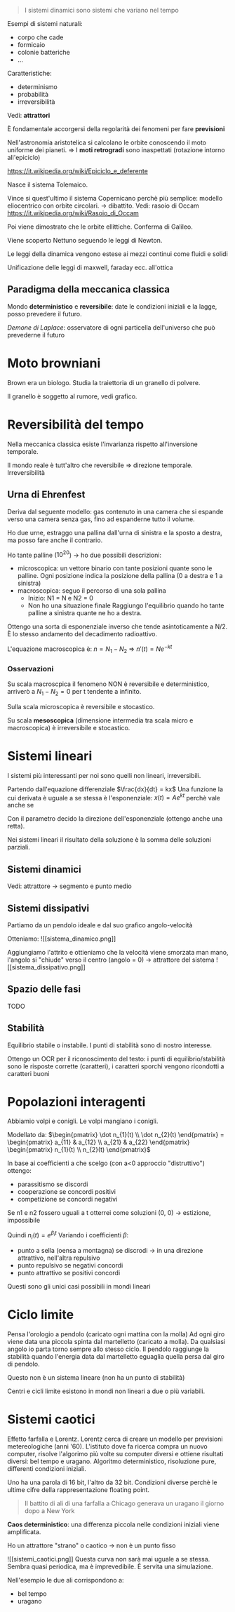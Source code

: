 > I sistemi dinamici sono sistemi che variano nel tempo

Esempi di sistemi naturali:
- corpo che cade
- formicaio
- colonie batteriche
- ...

Caratteristiche:
- determinismo
- probabilità
- irreversibilità

Vedi: **attrattori**

È fondamentale accorgersi della regolarità dei fenomeni per fare **previsioni**

Nell'astronomia aristotelica si calcolano le orbite conoscendo il moto uniforme dei pianeti.
=> I **moti retrogradi** sono inaspettati (rotazione intorno all'epiciclo)

https://it.wikipedia.org/wiki/Epiciclo_e_deferente

Nasce il sistema Tolemaico.

Vince si quest'ultimo il sistema Copernicano perchè più semplice: modello eliocentrico con orbite circolari. -> dibattito. Vedi: rasoio di Occam
https://it.wikipedia.org/wiki/Rasoio_di_Occam

Poi viene dimostrato che le orbite ellittiche. Conferma di Galileo.

Viene scoperto Nettuno seguendo le leggi di Newton.

Le leggi della dinamica vengono estese ai mezzi continui come fluidi e solidi

Unificazione delle leggi di maxwell, faraday ecc. all'ottica

## Paradigma della meccanica classica
Mondo **deterministico** e **reversibile**: date le condizioni iniziali e la lagge, posso prevedere il futuro.

*Demone di Laplace*: osservatore di ogni particella dell'universo che può prevederne il futuro

# Moto browniani
Brown era un biologo. Studia la traiettoria di un granello di polvere.

Il granello è soggetto al rumore, vedi grafico.

# Reversibilità del tempo
Nella meccanica classica esiste l'invarianza rispetto all'inversione temporale.

Il mondo reale è tutt'altro che reversibile => direzione temporale. Irreversibilità

## Urna di Ehrenfest
Deriva dal seguente modello: gas contenuto in una camera che si espande verso una camera senza gas, fino ad espanderne tutto il volume.

Ho due urne, estraggo una pallina dall'urna di sinistra e la sposto a destra, ma posso fare anche il contrario.

Ho tante palline ($10^{20}$) -> ho due possibili descrizioni:
- microscopica: un vettore binario con tante posizioni quante sono le palline. Ogni posizione indica la posizione della pallina (0 a destra e 1 a sinistra)
- macroscopica: seguo il percorso di una sola pallina
	- Inizio: N1 = N e N2 = 0
	- Non ho una situazione finale
Raggiungo l'equilibrio quando ho tante palline a sinistra quante ne ho a destra.

Ottengo una sorta di esponenziale inverso che tende asintoticamente a N/2. È lo stesso andamento del decadimento radioattivo.

L'equazione macroscopica è: $n = N_1-N_2$ => $n'(t) = Ne^{-kt}$

### Osservazioni
Su scala macroscpica il fenomeno NON è reversibile e deterministico, arriverò a $N_1-N_2 = 0$ per t tendente a infinito.

Sulla scala microscopica è reversibile e stocastico.

Su scala **mesoscopica** (dimensione intermedia tra scala micro e macroscopica) è irreversibile e stocastico.

# Sistemi lineari
I sistemi più interessanti per noi sono quelli non lineari, irreversibili.

Partendo dall'equazione differenziale $\frac{dx}{dt} = kx$
Una funzione la cui derivata è uguale a se stessa è l'esponenziale: $x(t) = Ae^{kt}$ perchè vale anche se 

Con il parametro decido la direzione dell'esponenziale (ottengo anche una retta).

Nei sistemi lineari il risultato della soluzione è la somma delle soluzioni parziali.

## Sistemi dinamici
Vedi: attrattore -> segmento e punto medio

## Sistemi dissipativi
Partiamo da un pendolo ideale e dal suo grafico angolo-velocità

Otteniamo:
![[sistema_dinamico.png]]


Aggiungiamo l'attrito e ottieniamo che la velocità viene smorzata man mano, l'angolo si "chiude" verso il centro (angolo = 0) -> attrattore del sistema
![[sistema_dissipativo.png]]


## Spazio delle fasi
TODO

## Stabilità
Equilibrio stabile o instabile. I punti di stabilità sono di nostro interesse.

Ottengo un OCR per il riconoscimento del testo: i punti di equilibrio/stabilità sono le risposte corrette (caratteri), i caratteri sporchi vengono ricondotti a caratteri buoni

# Popolazioni interagenti
Abbiamio volpi e conigli. Le volpi mangiano i conigli.

Modellato da:
$\begin{pmatrix} \dot n_{1}(t) \\ \dot n_{2}(t) \end{pmatrix} = \begin{pmatrix} a_{11} & a_{12} \\ a_{21} & a_{22} \end{pmatrix}  \begin{pmatrix} n_{1}(t) \\ n_{2}(t) \end{pmatrix}$

In base ai coefficienti a che scelgo (con a<0 approccio "distruttivo") ottengo:
- parassitismo se discordi
- cooperazione se concordi positivi
- competizione se concordi negativi

Se n1 e n2 fossero uguali a t otterrei come soluzioni (0, 0) -> estizione, impossibile

Quindi $n_i(t) = e^{\beta_it}$
Variando i coefficienti $\beta$:
- punto a sella (oensa a montagna) se discrodi -> in una direzione attrattivo, nell'altra repulsivo
- punto repulsivo se negativi concordi
- punto attrattivo se positivi concordi

Questi sono gli unici casi possibili in mondi lineari

# Ciclo limite
Pensa l'orologio a pendolo (caricato ogni mattina con la molla)
Ad ogni giro viene data una piccola spinta dal martelletto (caricato a molla).
Da qualsiasi angolo io parta torno sempre allo stesso ciclo. Il pendolo raggiunge la stabilità quando l'energia data dal martelletto eguaglia quella persa dal giro di pendolo.

Questo non è un sistema lineare (non ha un punto di stabilità)

Centri e cicli limite esistono in mondi non lineari a due o più variabili.

# Sistemi caotici
Effetto farfalla e Lorentz. Lorentz cerca di creare un modello per previsioni metereologiche (anni '60). L'istituto dove fa ricerca compra un nuovo computer, risolve l'algorimo più volte su computer diversi e ottiene risultati diversi: bel tempo e uragano. Algoritmo deterministico, risoluzione pure, differenti condizioni iniziali.

Uno ha una parola di 16 bit, l'altro da 32 bit. Condizioni diverse perchè le ultime cifre della rappresentazione floating point.

>Il battito di ali di una farfalla a Chicago generava un uragano il giorno dopo a New York

**Caos deterministico**: una differenza piccola nelle condizioni iniziali viene amplificata.

Ho un attrattore "strano" o caotico -> non è un punto fisso

![[sistemi_caotici.png]]
Questa curva non sarà mai uguale a se stessa. Sembra quasi periodica, ma è imprevedibile. È servita una simulazione.

Nell'esempio le due ali corrispondono a:
- bel tempo
- uragano